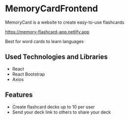 # MemoryCardFrontend

MemoryCard is a website to create easy-to-use flashcards

https://memory-flashcard-app.netlify.app

Best for word cards to learn languages

## Used Technologies and Libraries

- React
- React Bootstrap
- Axios

## Features

- Create flashcard decks up to 10 per user
- Send your deck link to others to share your deck
